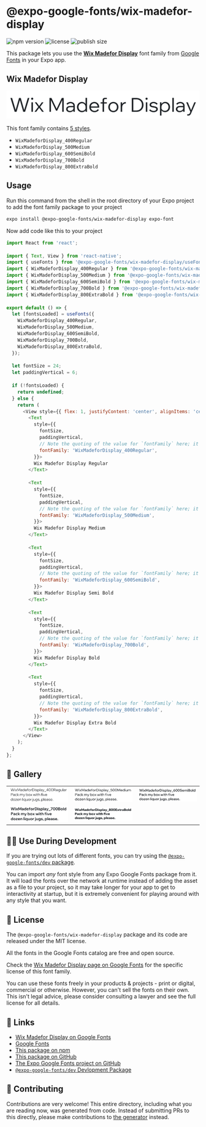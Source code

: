 # @expo-google-fonts/wix-madefor-display

![npm version](https://flat.badgen.net/npm/v/@expo-google-fonts/wix-madefor-display)
![license](https://flat.badgen.net/github/license/expo/google-fonts)
![publish size](https://flat.badgen.net/packagephobia/install/@expo-google-fonts/wix-madefor-display)

This package lets you use the [**Wix Madefor Display**](https://fonts.google.com/specimen/Wix+Madefor+Display) font family from [Google Fonts](https://fonts.google.com/) in your Expo app.

## Wix Madefor Display

![Wix Madefor Display](./font-family.png)

This font family contains [5 styles](#-gallery).

- `WixMadeforDisplay_400Regular`
- `WixMadeforDisplay_500Medium`
- `WixMadeforDisplay_600SemiBold`
- `WixMadeforDisplay_700Bold`
- `WixMadeforDisplay_800ExtraBold`

## Usage

Run this command from the shell in the root directory of your Expo project to add the font family package to your project
```sh
expo install @expo-google-fonts/wix-madefor-display expo-font
```

Now add code like this to your project
```js
import React from 'react';

import { Text, View } from 'react-native';
import { useFonts } from '@expo-google-fonts/wix-madefor-display/useFonts';
import { WixMadeforDisplay_400Regular } from '@expo-google-fonts/wix-madefor-display/400Regular';
import { WixMadeforDisplay_500Medium } from '@expo-google-fonts/wix-madefor-display/500Medium';
import { WixMadeforDisplay_600SemiBold } from '@expo-google-fonts/wix-madefor-display/600SemiBold';
import { WixMadeforDisplay_700Bold } from '@expo-google-fonts/wix-madefor-display/700Bold';
import { WixMadeforDisplay_800ExtraBold } from '@expo-google-fonts/wix-madefor-display/800ExtraBold';

export default () => {
  let [fontsLoaded] = useFonts({
    WixMadeforDisplay_400Regular,
    WixMadeforDisplay_500Medium,
    WixMadeforDisplay_600SemiBold,
    WixMadeforDisplay_700Bold,
    WixMadeforDisplay_800ExtraBold,
  });

  let fontSize = 24;
  let paddingVertical = 6;

  if (!fontsLoaded) {
    return undefined;
  } else {
    return (
      <View style={{ flex: 1, justifyContent: 'center', alignItems: 'center' }}>
        <Text
          style={{
            fontSize,
            paddingVertical,
            // Note the quoting of the value for `fontFamily` here; it expects a string!
            fontFamily: 'WixMadeforDisplay_400Regular',
          }}>
          Wix Madefor Display Regular
        </Text>

        <Text
          style={{
            fontSize,
            paddingVertical,
            // Note the quoting of the value for `fontFamily` here; it expects a string!
            fontFamily: 'WixMadeforDisplay_500Medium',
          }}>
          Wix Madefor Display Medium
        </Text>

        <Text
          style={{
            fontSize,
            paddingVertical,
            // Note the quoting of the value for `fontFamily` here; it expects a string!
            fontFamily: 'WixMadeforDisplay_600SemiBold',
          }}>
          Wix Madefor Display Semi Bold
        </Text>

        <Text
          style={{
            fontSize,
            paddingVertical,
            // Note the quoting of the value for `fontFamily` here; it expects a string!
            fontFamily: 'WixMadeforDisplay_700Bold',
          }}>
          Wix Madefor Display Bold
        </Text>

        <Text
          style={{
            fontSize,
            paddingVertical,
            // Note the quoting of the value for `fontFamily` here; it expects a string!
            fontFamily: 'WixMadeforDisplay_800ExtraBold',
          }}>
          Wix Madefor Display Extra Bold
        </Text>
      </View>
    );
  }
};

```

## 🔡 Gallery


||||
|-|-|-|
|![WixMadeforDisplay_400Regular](./WixMadeforDisplay_400Regular.ttf.png)|![WixMadeforDisplay_500Medium](./WixMadeforDisplay_500Medium.ttf.png)|![WixMadeforDisplay_600SemiBold](./WixMadeforDisplay_600SemiBold.ttf.png)||
|![WixMadeforDisplay_700Bold](./WixMadeforDisplay_700Bold.ttf.png)|![WixMadeforDisplay_800ExtraBold](./WixMadeforDisplay_800ExtraBold.ttf.png)|||


## 👩‍💻 Use During Development

If you are trying out lots of different fonts, you can try using the [`@expo-google-fonts/dev` package](https://github.com/expo/google-fonts/tree/master/font-packages/dev#readme).

You can import *any* font style from any Expo Google Fonts package from it. It will load the fonts
over the network at runtime instead of adding the asset as a file to your project, so it may take longer
for your app to get to interactivity at startup, but it is extremely convenient
for playing around with any style that you want.

## 📖 License

The `@expo-google-fonts/wix-madefor-display` package and its code are released under the MIT license.

All the fonts in the Google Fonts catalog are free and open source.

Check the [Wix Madefor Display page on Google Fonts](https://fonts.google.com/specimen/Wix+Madefor+Display) for the specific license of this font family.

You can use these fonts freely in your products & projects - print or digital, commercial or otherwise. However, you can't sell the fonts on their own. This isn't legal advice, please consider consulting a lawyer and see the full license for all details.

## 🔗 Links

- [Wix Madefor Display on Google Fonts](https://fonts.google.com/specimen/Wix+Madefor+Display)
- [Google Fonts](https://fonts.google.com/)
- [This package on npm](https://www.npmjs.com/package/@expo-google-fonts/wix-madefor-display)
- [This package on GitHub](https://github.com/expo/google-fonts/tree/master/font-packages/wix-madefor-display)
- [The Expo Google Fonts project on GitHub](https://github.com/expo/google-fonts)
- [`@expo-google-fonts/dev` Devlopment Package](https://github.com/expo/google-fonts/tree/master/font-packages/dev)

## 🤝 Contributing

Contributions are very welcome! This entire directory, including what you are reading now, was generated from code. Instead of submitting PRs to this directly, please make contributions to [the generator](https://github.com/expo/google-fonts/tree/master/packages/generator) instead.
